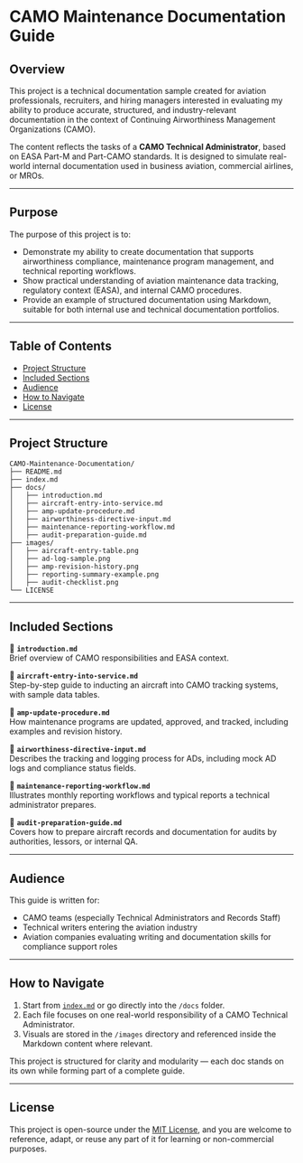 # CAMO Maintenance Documentation Guide

## Overview

This project is a technical documentation sample created for aviation professionals, recruiters, and hiring managers interested in evaluating my ability to produce accurate, structured, and industry-relevant documentation in the context of Continuing Airworthiness Management Organizations (CAMO).

The content reflects the tasks of a **CAMO Technical Administrator**, based on EASA Part-M and Part-CAMO standards. It is designed to simulate real-world internal documentation used in business aviation, commercial airlines, or MROs.

---

## Purpose

The purpose of this project is to:

- Demonstrate my ability to create documentation that supports airworthiness compliance, maintenance program management, and technical reporting workflows.
- Show practical understanding of aviation maintenance data tracking, regulatory context (EASA), and internal CAMO procedures.
- Provide an example of structured documentation using Markdown, suitable for both internal use and technical documentation portfolios.

---

## Table of Contents

- [Project Structure](#project-structure)
- [Included Sections](#included-sections)
- [Audience](#audience)
- [How to Navigate](#how-to-navigate)
- [License](#license)

---

## Project Structure

```
CAMO-Maintenance-Documentation/
├── README.md
├── index.md
├── docs/
│   ├── introduction.md
│   ├── aircraft-entry-into-service.md
│   ├── amp-update-procedure.md
│   ├── airworthiness-directive-input.md
│   ├── maintenance-reporting-workflow.md
│   ├── audit-preparation-guide.md
├── images/
│   ├── aircraft-entry-table.png
│   ├── ad-log-sample.png
│   ├── amp-revision-history.png
│   ├── reporting-summary-example.png
│   ├── audit-checklist.png
└── LICENSE
```

---

## Included Sections

📄 **`introduction.md`**  
Brief overview of CAMO responsibilities and EASA context.

📄 **`aircraft-entry-into-service.md`**  
Step-by-step guide to inducting an aircraft into CAMO tracking systems, with sample data tables.

📄 **`amp-update-procedure.md`**  
How maintenance programs are updated, approved, and tracked, including examples and revision history.

📄 **`airworthiness-directive-input.md`**  
Describes the tracking and logging process for ADs, including mock AD logs and compliance status fields.

📄 **`maintenance-reporting-workflow.md`**  
Illustrates monthly reporting workflows and typical reports a technical administrator prepares.

📄 **`audit-preparation-guide.md`**  
Covers how to prepare aircraft records and documentation for audits by authorities, lessors, or internal QA.

---

## Audience

This guide is written for:

- CAMO teams (especially Technical Administrators and Records Staff)
- Technical writers entering the aviation industry
- Aviation companies evaluating writing and documentation skills for compliance support roles

---

## How to Navigate

1. Start from [`index.md`](index.md) or go directly into the `/docs` folder.
2. Each file focuses on one real-world responsibility of a CAMO Technical Administrator.
3. Visuals are stored in the `/images` directory and referenced inside the Markdown content where relevant.

This project is structured for clarity and modularity — each doc stands on its own while forming part of a complete guide.

---

## License

This project is open-source under the [MIT License](LICENSE), and you are welcome to reference, adapt, or reuse any part of it for learning or non-commercial purposes.
